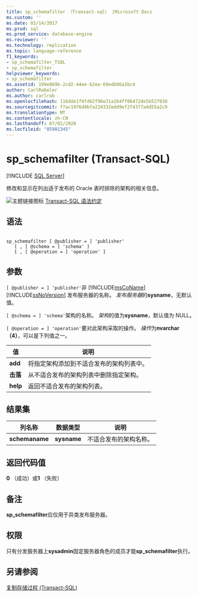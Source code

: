 ```yaml
---
title: sp_schemafilter （Transact-sql） |Microsoft Docs
ms.custom: ''
ms.date: 03/14/2017
ms.prod: sql
ms.prod_service: database-engine
ms.reviewer: ''
ms.technology: replication
ms.topic: language-reference
f1_keywords:
- sp_schemafilter_TSQL
- sp_schemafilter
helpviewer_keywords:
- sp_schemafilter
ms.assetid: 199e869b-2cd2-44ee-b2ee-69edb06a1bc4
author: CarlRabeler
ms.author: carlrab
ms.openlocfilehash: 116dde1f0fd62f96e31a164ff06472de5b527938
ms.sourcegitcommit: f7ac1976d4bfa224332edd9ef2f4377a4d55a2c9
ms.translationtype: MT
ms.contentlocale: zh-CN
ms.lasthandoff: 07/02/2020
ms.locfileid: "85901345"
---
```

# <a name="sp_schemafilter-transact-sql"></a>sp_schemafilter (Transact-SQL)
[!INCLUDE [SQL Server](../../includes/applies-to-version/sqlserver.md)]

  修改和显示在列出适于发布的 Oracle 表时排除的架构的相关信息。  
  
 ![主题链接图标](../../database-engine/configure-windows/media/topic-link.gif "“主题链接”图标") [Transact-SQL 语法约定](../../t-sql/language-elements/transact-sql-syntax-conventions-transact-sql.md)  
  
## <a name="syntax"></a>语法  
  
```  
  
sp_schemafilter [ @publisher = ] 'publisher'   
   [ , [ @schema = ] 'schema' ]   
   [ , [ @operation = ] 'operation' ]   
```  
  
## <a name="arguments"></a>参数  
`[ @publisher = ] 'publisher'`非 [!INCLUDE[msCoName](../../includes/msconame-md.md)] [!INCLUDE[ssNoVersion](../../includes/ssnoversion-md.md)] 发布服务器的名称。 *发布服务器*的**sysname**，无默认值。  
  
`[ @schema = ] 'schema'`架构的名称。 *架构*的值为**sysname**，默认值为 NULL。  
  
`[ @operation = ] 'operation'`要对此架构采取的操作。 *操作*为**nvarchar （4）**，可以是下列值之一。  
  
|值|说明|  
|-----------|-----------------|  
|**add**|将指定架构添加到不适合发布的架构列表中。|  
|**击落**|从不适合发布的架构列表中删除指定架构。|  
|**help**|返回不适合发布的架构列表。|  
  
## <a name="result-sets"></a>结果集  
  
|列名称|数据类型|说明|  
|-----------------|---------------|-----------------|  
|**schemaname**|**sysname**|不适合发布的架构名称。|  
  
## <a name="return-code-values"></a>返回代码值  
 **0** （成功）或**1** （失败）  
  
## <a name="remarks"></a>备注  
 **sp_schemafilter**应仅用于异类发布服务器。  
  
## <a name="permissions"></a>权限  
 只有分发服务器上**sysadmin**固定服务器角色的成员才能**sp_schemafilter**执行。  
  
## <a name="see-also"></a>另请参阅  
 [复制存储过程 (Transact-SQL)](../../relational-databases/system-stored-procedures/replication-stored-procedures-transact-sql.md)  
  
  
